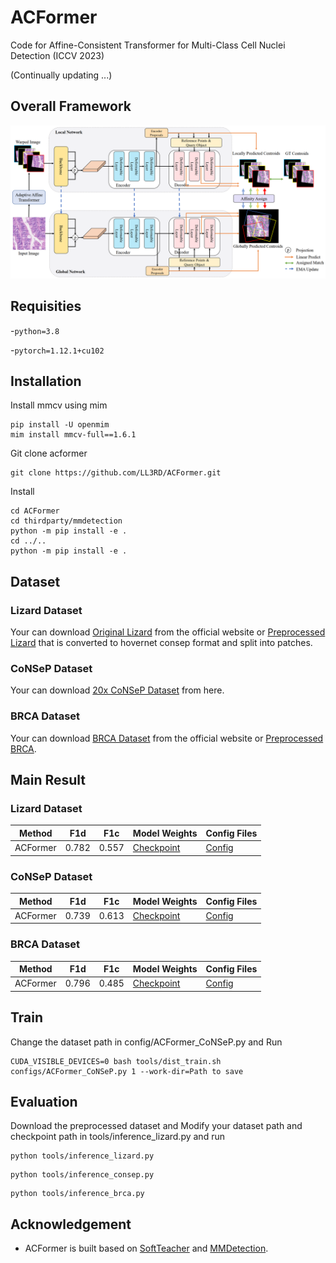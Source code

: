 # ACFormer
Code for Affine-Consistent Transformer for Multi-Class Cell Nuclei Detection (ICCV 2023)

(Continually updating ...)

## Overall Framework
![](./resources/framework.jpg)
## Requisities
-`python=3.8`

-`pytorch=1.12.1+cu102`


## Installation
Install mmcv using mim
```
pip install -U openmim
mim install mmcv-full==1.6.1
```
Git clone acformer
```
git clone https://github.com/LL3RD/ACFormer.git
```
Install
```
cd ACFormer
cd thirdparty/mmdetection 
python -m pip install -e .
cd ../.. 
python -m pip install -e .
```
## Dataset
### Lizard Dataset
Your can download [Original Lizard](https://warwick.ac.uk/fac/cross_fac/tia/data/lizard) from the official website or [Preprocessed Lizard](https://drive.google.com/file/d/1Rsr0rlKOHi7mqKBrmV3yOvXcF6g6BCY1/view?usp=sharing) that is converted to hovernet consep format and split into patches.

### CoNSeP Dataset
Your can download [20x CoNSeP Dataset](https://drive.google.com/file/d/1uziLSN-59zV_Hxa226IlggMUwVQZP5bI/view?usp=sharing) from here.

### BRCA Dataset
Your can download [BRCA Dataset](https://github.com/TopoXLab/Dataset-BRCA-M2C) from the official website or [Preprocessed BRCA](https://drive.google.com/file/d/1HvIzsOs5FP9OdlJKAnU_PM6tX4B2Q1rk/view?usp=sharing).


## Main Result
### Lizard Dataset
| Method | F1d | F1c | Model Weights |Config Files|
| ---- | -----| ----- |----|----|
| ACFormer | 0.782 | 0.557 | [Checkpoint](https://drive.google.com/file/d/12FyfAQf5VU2poXvqE_FmrB2HL6VDCldj/view?usp=sharing)|[Config](https://drive.google.com/file/d/14scJog5GjZc-n-Uwn4sIAJcaO2tokxA-/view?usp=sharing)|

### CoNSeP Dataset
| Method | F1d | F1c | Model Weights  |Config Files|
| ---- | -----| ----- |----------------|----|
| ACFormer | 0.739 | 0.613 | [Checkpoint](https://drive.google.com/file/d/1HHaVTvqVjh80mlQsBCdTEgqhRiCSHEIj/view?usp=sharing) |[Config](https://drive.google.com/file/d/1KyVHbeiSE4GOSFOE08d-XdeAB3-sftRr/view?usp=sharing)|

### BRCA Dataset
| Method | F1d | F1c | Model Weights  |Config Files|
| ---- | -----| ----- |----------------|----|
| ACFormer | 0.796 | 0.485| [Checkpoint](https://drive.google.com/file/d/1W_Xkn14-wG6IPUeZ50O4zXsa-z-N9UH8/view?usp=sharing) |[Config](https://drive.google.com/file/d/1jyL5jOhVCfEXabnF4ornbRrRrzPS7LB1/view?usp=sharing)|


## Train
Change the dataset path in config/ACFormer_CoNSeP.py and Run
```
CUDA_VISIBLE_DEVICES=0 bash tools/dist_train.sh configs/ACFormer_CoNSeP.py 1 --work-dir=Path to save
```



## Evaluation
Download the preprocessed dataset and Modify your dataset path and checkpoint path in tools/inference_lizard.py and run
```
python tools/inference_lizard.py
```

```
python tools/inference_consep.py
```

```
python tools/inference_brca.py
```
## Acknowledgement
- ACFormer is built based on [SoftTeacher](https://github.com/microsoft/SoftTeacher) and [MMDetection](https://github.com/open-mmlab/mmdetection).
